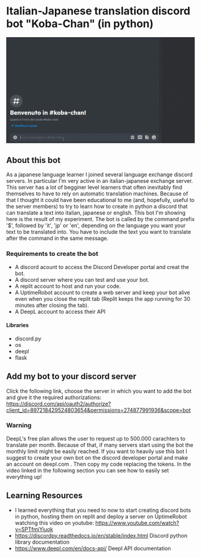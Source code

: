 # Italian-Japanese translation discord bot "Koba-Chan" (in python)

![alt text](images_videos/bot-test.gif)

## About this bot

As a japanese language learner I joined several language exchange discord servers. In particular I'm very active in an italian-japanese exchange server.
This server has a lot of begginer level learners that often inevitably find themselves to have to rely on automatic translation machines.
Because of that I thought it could have been educational to me (and, hopefully, useful to the server members) to try to learn how to create in python a discord that can translate a text into italian, japanese or english.
This bot I'm showing here is the result of my experiment.
The bot is called by the command prefix '$', followed by 'it', 'jp' or 'en', depending on the language you want your text to be translated into. You have to include the text you want to translate after the command in the same message.

### Requirements to create the bot

- A discord acount to access the Discord Developer portal and creat the bot.
- A discord server where you can test and use your bot.
- A replit account to host and run your code.
- A UptimeRobot account to create a web server and keep your bot alive even when you close the replit tab (Replit keeps the app running for 30 minutes after closing the tab).
- A DeepL account to access their API

#### Libraries

- discord.py
- os
- deepl
- flask

## Add my bot to your discord server

Click the following link, choose the server in which you want to add the bot and give it the required authorizations:
https://discord.com/api/oauth2/authorize?client_id=897218429524803654&permissions=274877991936&scope=bot

### Warning

DeepL's free plan allows the user to request up to 500.000 carachters to translate per month. Because of that, if many servers start using the bot the monthly limit might be easily reached. If you want to heavily use this bot I suggest to create your own bot on the discord developer portal and make an account on deepl.com . Then copy my code replacing the tokens. In the video linked in the following section you can see how to easily set everything up!

## Learning Resources

- I learned everything that you need to now to start creating discord bots in python, hosting them on replit and deploy a server on UptimeRobot watching this video on youtube: https://www.youtube.com/watch?v=SPTfmiYiuok
- https://discordpy.readthedocs.io/en/stable/index.html Discord python library documentation
- https://www.deepl.com/en/docs-api/ Deepl API documentation
